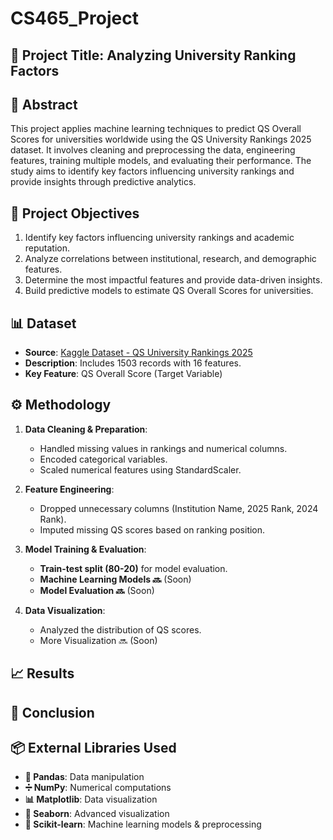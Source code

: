 # CS465_Project



## 📌 Project Title: Analyzing University Ranking Factors


## 📄 Abstract

This project applies machine learning techniques to predict QS Overall Scores for universities worldwide using the QS University Rankings 2025 dataset. It involves cleaning and preprocessing the data, engineering features, training multiple models, and evaluating their performance. The study aims to identify key factors influencing university rankings and provide insights through predictive analytics.


## 🎯 **Project Objectives**
1. Identify key factors influencing university rankings and academic reputation.
2. Analyze correlations between institutional, research, and demographic features.
3. Determine the most impactful features and provide data-driven insights.
4. Build predictive models to estimate QS Overall Scores for universities.


## 📊 **Dataset**
- **Source**: [Kaggle Dataset - QS University Rankings 2025](https://www.kaggle.com/datasets/darrylljk/worlds-best-universities-qs-rankings-2025)
- **Description**: Includes 1503 records with 16 features.
- **Key Feature**: QS Overall Score (Target Variable)


## ⚙️ **Methodology**
1. **Data Cleaning & Preparation**:
   - Handled missing values in rankings and numerical columns.
   - Encoded categorical variables.
   - Scaled numerical features using StandardScaler.

2. **Feature Engineering**:
   - Dropped unnecessary columns (Institution Name, 2025 Rank, 2024 Rank).
   - Imputed missing QS scores based on ranking position.

3. **Model Training & Evaluation**:
   - **Train-test split (80-20)** for model evaluation.
   - **Machine Learning Models 🔜** (Soon)
   - **Model Evaluation 🔜** (Soon)

4. **Data Visualization**:
   - Analyzed the distribution of QS scores.
   - More Visualization 🔜 (Soon)
  

## 📈 **Results**


## 🏁 **Conclusion**


## 📦 **External Libraries Used**
- **🐼 Pandas**: Data manipulation
- **➗ NumPy**: Numerical computations
- **📊 Matplotlib**: Data visualization
- **🌊 Seaborn**: Advanced visualization
- **🤖 Scikit-learn**: Machine learning models & preprocessing

